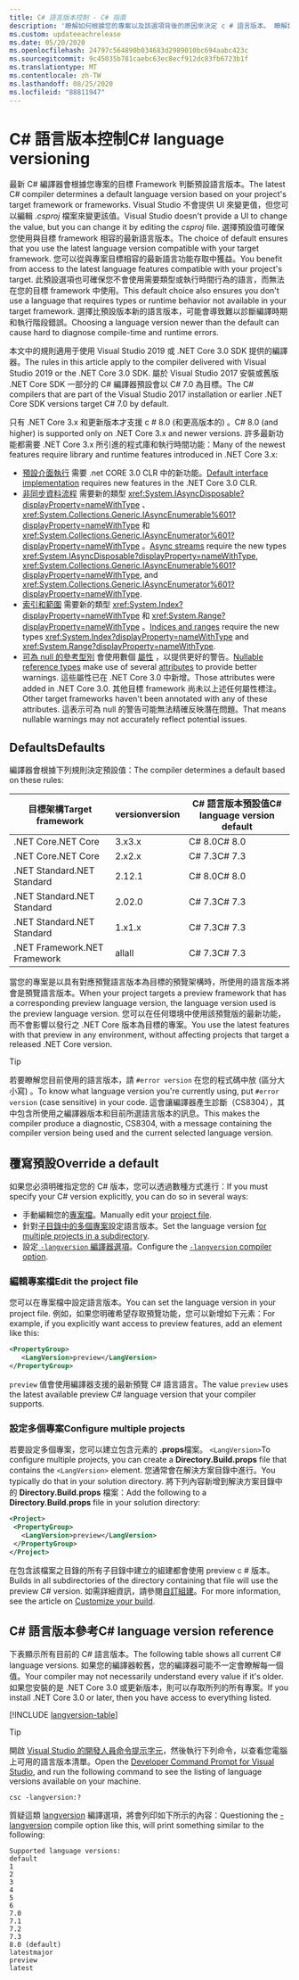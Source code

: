 ```yaml
---
title: C# 語言版本控制 - C# 指南
description: '瞭解如何根據您的專案以及該選項背後的原因來決定 c # 語言版本。 瞭解如何手動覆寫預設值。'
ms.custom: updateeachrelease
ms.date: 05/20/2020
ms.openlocfilehash: 24797c564890b034683d2989010bc694aabc423c
ms.sourcegitcommit: 9c45035b781caebc63ec8ecf912dc83fb6723b1f
ms.translationtype: MT
ms.contentlocale: zh-TW
ms.lasthandoff: 08/25/2020
ms.locfileid: "88811947"
---
```

# <a name="c-language-versioning"></a><span data-ttu-id="b2ac3-104">C# 語言版本控制</span><span class="sxs-lookup"><span data-stu-id="b2ac3-104">C# language versioning</span></span>

<span data-ttu-id="b2ac3-105">最新 C# 編譯器會根據您專案的目標 Framework 判斷預設語言版本。</span><span class="sxs-lookup"><span data-stu-id="b2ac3-105">The latest C# compiler determines a default language version based on your project's target framework or frameworks.</span></span> <span data-ttu-id="b2ac3-106">Visual Studio 不會提供 UI 來變更值，但您可以編輯 *.csproj* 檔案來變更該值。</span><span class="sxs-lookup"><span data-stu-id="b2ac3-106">Visual Studio doesn't provide a UI to change the value, but you can change it by editing the *csproj* file.</span></span> <span data-ttu-id="b2ac3-107">選擇預設值可確保您使用與目標 framework 相容的最新語言版本。</span><span class="sxs-lookup"><span data-stu-id="b2ac3-107">The choice of default ensures that you use the latest language version compatible with your target framework.</span></span> <span data-ttu-id="b2ac3-108">您可以從與專案目標相容的最新語言功能存取中獲益。</span><span class="sxs-lookup"><span data-stu-id="b2ac3-108">You benefit from access to the latest language features compatible with your project's target.</span></span> <span data-ttu-id="b2ac3-109">此預設選項也可確保您不會使用需要類型或執行時間行為的語言，而無法在您的目標 framework 中使用。</span><span class="sxs-lookup"><span data-stu-id="b2ac3-109">This default choice also ensures you don't use a language that requires types or runtime behavior not available in your target framework.</span></span> <span data-ttu-id="b2ac3-110">選擇比預設版本新的語言版本，可能會導致難以診斷編譯時期和執行階段錯誤。</span><span class="sxs-lookup"><span data-stu-id="b2ac3-110">Choosing a language version newer than the default can cause hard to diagnose compile-time and runtime errors.</span></span>

<span data-ttu-id="b2ac3-111">本文中的規則適用于使用 Visual Studio 2019 或 .NET Core 3.0 SDK 提供的編譯器。</span><span class="sxs-lookup"><span data-stu-id="b2ac3-111">The rules in this article apply to the compiler delivered with Visual Studio 2019 or the .NET Core 3.0 SDK.</span></span> <span data-ttu-id="b2ac3-112">屬於 Visual Studio 2017 安裝或舊版 .NET Core SDK 一部分的 C# 編譯器預設會以 C# 7.0 為目標。</span><span class="sxs-lookup"><span data-stu-id="b2ac3-112">The C# compilers that are part of the Visual Studio 2017 installation or earlier .NET Core SDK versions target C# 7.0 by default.</span></span>

<span data-ttu-id="b2ac3-113">只有 .NET Core 3.x 和更新版本才支援 c # 8.0 (和更高版本的) 。</span><span class="sxs-lookup"><span data-stu-id="b2ac3-113">C# 8.0 (and higher) is supported only on .NET Core 3.x and newer versions.</span></span> <span data-ttu-id="b2ac3-114">許多最新功能都需要 .NET Core 3.x 所引進的程式庫和執行時間功能：</span><span class="sxs-lookup"><span data-stu-id="b2ac3-114">Many of the newest features require library and runtime features introduced in .NET Core 3.x:</span></span>

- <span data-ttu-id="b2ac3-115">[預設介面執行](../whats-new/csharp-8.md#default-interface-methods) 需要 .net CORE 3.0 CLR 中的新功能。</span><span class="sxs-lookup"><span data-stu-id="b2ac3-115">[Default interface implementation](../whats-new/csharp-8.md#default-interface-methods) requires new features in the .NET Core 3.0 CLR.</span></span>
- <span data-ttu-id="b2ac3-116">[非同步資料流程](../whats-new/csharp-8.md#asynchronous-streams) 需要新的類型 <xref:System.IAsyncDisposable?displayProperty=nameWithType> 、 <xref:System.Collections.Generic.IAsyncEnumerable%601?displayProperty=nameWithType> 和 <xref:System.Collections.Generic.IAsyncEnumerator%601?displayProperty=nameWithType> 。</span><span class="sxs-lookup"><span data-stu-id="b2ac3-116">[Async streams](../whats-new/csharp-8.md#asynchronous-streams) require the new types <xref:System.IAsyncDisposable?displayProperty=nameWithType>, <xref:System.Collections.Generic.IAsyncEnumerable%601?displayProperty=nameWithType>, and <xref:System.Collections.Generic.IAsyncEnumerator%601?displayProperty=nameWithType>.</span></span>
- <span data-ttu-id="b2ac3-117">[索引和範圍](../whats-new/csharp-8.md#indices-and-ranges) 需要新的類型 <xref:System.Index?displayProperty=nameWithType> 和 <xref:System.Range?displayProperty=nameWithType> 。</span><span class="sxs-lookup"><span data-stu-id="b2ac3-117">[Indices and ranges](../whats-new/csharp-8.md#indices-and-ranges) require the new types <xref:System.Index?displayProperty=nameWithType> and <xref:System.Range?displayProperty=nameWithType>.</span></span>
- <span data-ttu-id="b2ac3-118">[可為 null 的參考型別](../whats-new/csharp-8.md#nullable-reference-types) 會使用數個 [屬性](attributes/nullable-analysis.md) ，以提供更好的警告。</span><span class="sxs-lookup"><span data-stu-id="b2ac3-118">[Nullable reference types](../whats-new/csharp-8.md#nullable-reference-types) make use of several [attributes](attributes/nullable-analysis.md) to provide better warnings.</span></span> <span data-ttu-id="b2ac3-119">這些屬性已在 .NET Core 3.0 中新增。</span><span class="sxs-lookup"><span data-stu-id="b2ac3-119">Those attributes were added in .NET Core 3.0.</span></span> <span data-ttu-id="b2ac3-120">其他目標 framework 尚未以上述任何屬性標注。</span><span class="sxs-lookup"><span data-stu-id="b2ac3-120">Other target frameworks haven't been annotated with any of these attributes.</span></span> <span data-ttu-id="b2ac3-121">這表示可為 null 的警告可能無法精確反映潛在問題。</span><span class="sxs-lookup"><span data-stu-id="b2ac3-121">That means nullable warnings may not accurately reflect potential issues.</span></span>

## <a name="defaults"></a><span data-ttu-id="b2ac3-122">Defaults</span><span class="sxs-lookup"><span data-stu-id="b2ac3-122">Defaults</span></span>

<span data-ttu-id="b2ac3-123">編譯器會根據下列規則決定預設值：</span><span class="sxs-lookup"><span data-stu-id="b2ac3-123">The compiler determines a default based on these rules:</span></span>

| <span data-ttu-id="b2ac3-124">目標架構</span><span class="sxs-lookup"><span data-stu-id="b2ac3-124">Target framework</span></span> | <span data-ttu-id="b2ac3-125">version</span><span class="sxs-lookup"><span data-stu-id="b2ac3-125">version</span></span> | <span data-ttu-id="b2ac3-126">C# 語言版本預設值</span><span class="sxs-lookup"><span data-stu-id="b2ac3-126">C# language version default</span></span> |
|------------------|---------|-----------------------------|
| <span data-ttu-id="b2ac3-127">.NET Core</span><span class="sxs-lookup"><span data-stu-id="b2ac3-127">.NET Core</span></span>        | <span data-ttu-id="b2ac3-128">3.x</span><span class="sxs-lookup"><span data-stu-id="b2ac3-128">3.x</span></span>     | <span data-ttu-id="b2ac3-129">C# 8.0</span><span class="sxs-lookup"><span data-stu-id="b2ac3-129">C# 8.0</span></span>                      |
| <span data-ttu-id="b2ac3-130">.NET Core</span><span class="sxs-lookup"><span data-stu-id="b2ac3-130">.NET Core</span></span>        | <span data-ttu-id="b2ac3-131">2.x</span><span class="sxs-lookup"><span data-stu-id="b2ac3-131">2.x</span></span>     | <span data-ttu-id="b2ac3-132">C# 7.3</span><span class="sxs-lookup"><span data-stu-id="b2ac3-132">C# 7.3</span></span>                      |
| <span data-ttu-id="b2ac3-133">.NET Standard</span><span class="sxs-lookup"><span data-stu-id="b2ac3-133">.NET Standard</span></span>    | <span data-ttu-id="b2ac3-134">2.1</span><span class="sxs-lookup"><span data-stu-id="b2ac3-134">2.1</span></span>     | <span data-ttu-id="b2ac3-135">C# 8.0</span><span class="sxs-lookup"><span data-stu-id="b2ac3-135">C# 8.0</span></span>                      |
| <span data-ttu-id="b2ac3-136">.NET Standard</span><span class="sxs-lookup"><span data-stu-id="b2ac3-136">.NET Standard</span></span>    | <span data-ttu-id="b2ac3-137">2.0</span><span class="sxs-lookup"><span data-stu-id="b2ac3-137">2.0</span></span>     | <span data-ttu-id="b2ac3-138">C# 7.3</span><span class="sxs-lookup"><span data-stu-id="b2ac3-138">C# 7.3</span></span>                      |
| <span data-ttu-id="b2ac3-139">.NET Standard</span><span class="sxs-lookup"><span data-stu-id="b2ac3-139">.NET Standard</span></span>    | <span data-ttu-id="b2ac3-140">1.x</span><span class="sxs-lookup"><span data-stu-id="b2ac3-140">1.x</span></span>     | <span data-ttu-id="b2ac3-141">C# 7.3</span><span class="sxs-lookup"><span data-stu-id="b2ac3-141">C# 7.3</span></span>                      |
| <span data-ttu-id="b2ac3-142">.NET Framework</span><span class="sxs-lookup"><span data-stu-id="b2ac3-142">.NET Framework</span></span>   | <span data-ttu-id="b2ac3-143">all</span><span class="sxs-lookup"><span data-stu-id="b2ac3-143">all</span></span>     | <span data-ttu-id="b2ac3-144">C# 7.3</span><span class="sxs-lookup"><span data-stu-id="b2ac3-144">C# 7.3</span></span>                      |

<span data-ttu-id="b2ac3-145">當您的專案是以具有對應預覽語言版本為目標的預覽架構時，所使用的語言版本將會是預覽語言版本。</span><span class="sxs-lookup"><span data-stu-id="b2ac3-145">When your project targets a preview framework that has a corresponding preview language version, the language version used is the preview language version.</span></span> <span data-ttu-id="b2ac3-146">您可以在任何環境中使用該預覽版的最新功能，而不會影響以發行之 .NET Core 版本為目標的專案。</span><span class="sxs-lookup"><span data-stu-id="b2ac3-146">You use the latest features with that preview in any environment, without affecting projects that target a released .NET Core version.</span></span>

> [!TIP]
> <span data-ttu-id="b2ac3-147">若要瞭解您目前使用的語言版本，請 `#error version` 在您的程式碼中放 (區分大小寫) 。</span><span class="sxs-lookup"><span data-stu-id="b2ac3-147">To know what language version you're currently using, put `#error version` (case sensitive) in your code.</span></span> <span data-ttu-id="b2ac3-148">這會讓編譯器產生診斷（CS8304），其中包含所使用之編譯器版本和目前所選語言版本的訊息。</span><span class="sxs-lookup"><span data-stu-id="b2ac3-148">This makes the compiler produce a diagnostic, CS8304, with a message containing the compiler version being used and the current selected language version.</span></span>

## <a name="override-a-default"></a><span data-ttu-id="b2ac3-149">覆寫預設</span><span class="sxs-lookup"><span data-stu-id="b2ac3-149">Override a default</span></span>

<span data-ttu-id="b2ac3-150">如果您必須明確指定您的 C# 版本，您可以透過數種方式進行：</span><span class="sxs-lookup"><span data-stu-id="b2ac3-150">If you must specify your C# version explicitly, you can do so in several ways:</span></span>

- <span data-ttu-id="b2ac3-151">手動編輯您的[專案檔](#edit-the-project-file)。</span><span class="sxs-lookup"><span data-stu-id="b2ac3-151">Manually edit your [project file](#edit-the-project-file).</span></span>
- <span data-ttu-id="b2ac3-152">針對[子目錄中的多個專案](#configure-multiple-projects)設定語言版本。</span><span class="sxs-lookup"><span data-stu-id="b2ac3-152">Set the language version [for multiple projects in a subdirectory](#configure-multiple-projects).</span></span>
- <span data-ttu-id="b2ac3-153">設定[ `-langversion` 編譯器選項](compiler-options/langversion-compiler-option.md)。</span><span class="sxs-lookup"><span data-stu-id="b2ac3-153">Configure the [`-langversion` compiler option](compiler-options/langversion-compiler-option.md).</span></span>

### <a name="edit-the-project-file"></a><span data-ttu-id="b2ac3-154">編輯專案檔</span><span class="sxs-lookup"><span data-stu-id="b2ac3-154">Edit the project file</span></span>

<span data-ttu-id="b2ac3-155">您可以在專案檔中設定語言版本。</span><span class="sxs-lookup"><span data-stu-id="b2ac3-155">You can set the language version in your project file.</span></span> <span data-ttu-id="b2ac3-156">例如，如果您明確希望存取預覽功能，您可以新增如下元素：</span><span class="sxs-lookup"><span data-stu-id="b2ac3-156">For example, if you explicitly want access to preview features, add an element like this:</span></span>

```xml
<PropertyGroup>
   <LangVersion>preview</LangVersion>
</PropertyGroup>
```

<span data-ttu-id="b2ac3-157">`preview` 值會使用編譯器支援的最新預覽 C# 語言語言。</span><span class="sxs-lookup"><span data-stu-id="b2ac3-157">The value `preview` uses the latest available preview C# language version that your compiler supports.</span></span>

### <a name="configure-multiple-projects"></a><span data-ttu-id="b2ac3-158">設定多個專案</span><span class="sxs-lookup"><span data-stu-id="b2ac3-158">Configure multiple projects</span></span>

<span data-ttu-id="b2ac3-159">若要設定多個專案，您可以建立包含元素的 **.props**檔案。 `<LangVersion>`</span><span class="sxs-lookup"><span data-stu-id="b2ac3-159">To configure multiple projects, you can create a **Directory.Build.props** file that contains the `<LangVersion>` element.</span></span> <span data-ttu-id="b2ac3-160">您通常會在解決方案目錄中進行。</span><span class="sxs-lookup"><span data-stu-id="b2ac3-160">You typically do that in your solution directory.</span></span> <span data-ttu-id="b2ac3-161">將下列內容新增到解決方案目錄中的 **Directory.Build.props** 檔案：</span><span class="sxs-lookup"><span data-stu-id="b2ac3-161">Add the following to a **Directory.Build.props** file in your solution directory:</span></span>

```xml
<Project>
 <PropertyGroup>
   <LangVersion>preview</LangVersion>
 </PropertyGroup>
</Project>
```

<span data-ttu-id="b2ac3-162">在包含該檔案之目錄的所有子目錄中建立的組建都會使用 preview c # 版本。</span><span class="sxs-lookup"><span data-stu-id="b2ac3-162">Builds in all subdirectories of the directory containing that file will use the preview C# version.</span></span> <span data-ttu-id="b2ac3-163">如需詳細資訊，請參閱[自訂組建](/visualstudio/msbuild/customize-your-build)。</span><span class="sxs-lookup"><span data-stu-id="b2ac3-163">For more information, see the article on [Customize your build](/visualstudio/msbuild/customize-your-build).</span></span>

## <a name="c-language-version-reference"></a><span data-ttu-id="b2ac3-164">C# 語言版本參考</span><span class="sxs-lookup"><span data-stu-id="b2ac3-164">C# language version reference</span></span>

<span data-ttu-id="b2ac3-165">下表顯示所有目前的 C# 語言版本。</span><span class="sxs-lookup"><span data-stu-id="b2ac3-165">The following table shows all current C# language versions.</span></span> <span data-ttu-id="b2ac3-166">如果您的編譯器較舊，您的編譯器可能不一定會瞭解每一個值。</span><span class="sxs-lookup"><span data-stu-id="b2ac3-166">Your compiler may not necessarily understand every value if it's older.</span></span> <span data-ttu-id="b2ac3-167">如果您安裝的是 .NET Core 3.0 或更新版本，則可以存取所列的所有專案。</span><span class="sxs-lookup"><span data-stu-id="b2ac3-167">If you install .NET Core 3.0 or later, then you have access to everything listed.</span></span>

[!INCLUDE [langversion-table](includes/langversion-table.md)]

> [!TIP]
> <span data-ttu-id="b2ac3-168">開啟 [Visual Studio 的開發人員命令提示字元](../../framework/tools/developer-command-prompt-for-vs.md)，然後執行下列命令，以查看您電腦上可用的語言版本清單。</span><span class="sxs-lookup"><span data-stu-id="b2ac3-168">Open the [Developer Command Prompt for Visual Studio](../../framework/tools/developer-command-prompt-for-vs.md), and run the following command to see the listing of language versions available on your machine.</span></span>
>
> ```CMD
> csc -langversion:?
> ```
>
> <span data-ttu-id="b2ac3-169">質疑這類 [langversion](compiler-options/langversion-compiler-option.md) 編譯選項，將會列印如下所示的內容：</span><span class="sxs-lookup"><span data-stu-id="b2ac3-169">Questioning the [-langversion](compiler-options/langversion-compiler-option.md) compile option like this, will print something similar to the following:</span></span>
>
> ```CMD
> Supported language versions:
> default
> 1
> 2
> 3
> 4
> 5
> 6
> 7.0
> 7.1
> 7.2
> 7.3
> 8.0 (default)
> latestmajor
> preview
> latest
> ```
